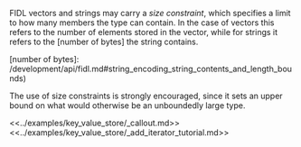 FIDL vectors and strings may carry a *size constraint*, which specifies a limit
to how many members the type can contain. In the case of vectors this refers to
the number of elements stored in the vector, while for strings it refers to the
[number of bytes] the string contains.

[number of bytes]: /development/api/fidl.md#string_encoding_string_contents_and_length_bounds)

The use of size constraints is strongly encouraged, since it sets an upper bound
on what would otherwise be an unboundedly large type.

<<../examples/key_value_store/_callout.md>>
<<../examples/key_value_store/_add_iterator_tutorial.md>>
